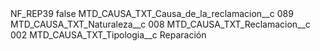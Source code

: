 <?xml version="1.0" encoding="UTF-8"?>
<CustomMetadata xmlns="http://soap.sforce.com/2006/04/metadata" xmlns:xsi="http://www.w3.org/2001/XMLSchema-instance" xmlns:xsd="http://www.w3.org/2001/XMLSchema">
    <label>NF_REP39</label>
    <protected>false</protected>
    <values>
        <field>MTD_CAUSA_TXT_Causa_de_la_reclamacion__c</field>
        <value xsi:type="xsd:string">089</value>
    </values>
    <values>
        <field>MTD_CAUSA_TXT_Naturaleza__c</field>
        <value xsi:type="xsd:string">008</value>
    </values>
    <values>
        <field>MTD_CAUSA_TXT_Reclamacion__c</field>
        <value xsi:type="xsd:string">002</value>
    </values>
    <values>
        <field>MTD_CAUSA_TXT_Tipologia__c</field>
        <value xsi:type="xsd:string">Reparación</value>
    </values>
</CustomMetadata>

